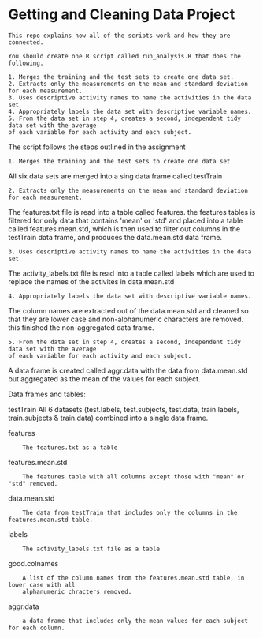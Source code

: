 # Getting and Cleaning Data Project

    This repo explains how all of the scripts work and how they are connected.

    You should create one R script called run_analysis.R that does the following.

    1. Merges the training and the test sets to create one data set.
    2. Extracts only the measurements on the mean and standard deviation for each measurement.
    3. Uses descriptive activity names to name the activities in the data set
    4. Appropriately labels the data set with descriptive variable names.
    5. From the data set in step 4, creates a second, independent tidy data set with the average 
    of each variable for each activity and each subject.
    

The script follows the steps outlined in the assignment

    1. Merges the training and the test sets to create one data set.

All six data sets are merged into a sing data frame called testTrain

    2. Extracts only the measurements on the mean and standard deviation for each measurement.
    
The features.txt file is read into a table called features.
the features tables is filtered for only data that contains 'mean' or 'std' and placed into a table
called features.mean.std, which is then used to filter out columns in the testTrain data frame, and produces the data.mean.std data frame.
    
    3. Uses descriptive activity names to name the activities in the data set
    
The activity_labels.txt file is read into a table called labels which are used to replace the names of the activites in data.mean.std
    
    4. Appropriately labels the data set with descriptive variable names.

The column names are extracted out of the data.mean.std and cleaned so that they are lower case and non-alphanumeric
characters are removed. this finished the non-aggregated data frame.
    
    5. From the data set in step 4, creates a second, independent tidy data set with the average 
    of each variable for each activity and each subject.
    
A data frame is created called aggr.data with the data from data.mean.std but aggregated as the mean of the values for each subject. 


Data frames and tables:

testTrain
        All 6 datasets (test.labels, test.subjects, test.data, train.labels, train.subjects & train.data)
        combined into a single data frame.

features

        The features.txt as a table

features.mean.std

        The features table with all columns except those with "mean" or "std" removed.

data.mean.std

        The data from testTrain that includes only the columns in the features.mean.std table.

labels

        The activity_labels.txt file as a table

good.colnames

        A list of the column names from the features.mean.std table, in lower case with all 
        alphanumeric chracters removed.

aggr.data

        a data frame that includes only the mean values for each subject for each column.


